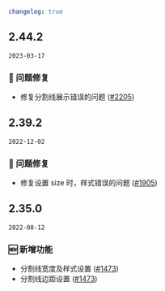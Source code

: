 ```yaml
changelog: true
```

## 2.44.2

`2023-03-17`

### 🐛 问题修复

- 修复分割线展示错误的问题 ([#2205](https://github.com/arco-design/arco-design-vue/pull/2205))


## 2.39.2

`2022-12-02`

### 🐛 问题修复

- 修复设置 size 时，样式错误的问题 ([#1905](https://github.com/arco-design/arco-design-vue/pull/1905))


## 2.35.0

`2022-08-12`

### 🆕 新增功能

- 分割线宽度及样式设置 ([#1473](https://github.com/arco-design/arco-design-vue/pull/1473))
- 分割线边距设置 ([#1473](https://github.com/arco-design/arco-design-vue/pull/1473))

